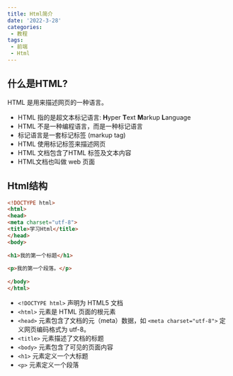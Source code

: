 ```yaml
---
title: Html简介
date: '2022-3-28'
categories:
 - 教程
tags:
 - 前端
 - Html
---
```


## 什么是HTML?
HTML 是用来描述网页的一种语言。
- HTML 指的是超文本标记语言: **H**yper **T**ext **M**arkup **L**anguage
- HTML 不是一种编程语言，而是一种标记语言
- 标记语言是一套标记标签 (markup tag)
- HTML 使用标记标签来描述网页
- HTML 文档包含了HTML 标签及文本内容
- HTML文档也叫做 web 页面

## Html结构
```html
<!DOCTYPE html>
<html>
<head>
<meta charset="utf-8">
<title>学习Html</title>
</head>
<body>
 
<h1>我的第一个标题</h1>
 
<p>我的第一个段落。</p>
 
</body>
</html>
```
- `<!DOCTYPE html>` 声明为 HTML5 文档
- `<html>` 元素是 HTML 页面的根元素
- `<head>` 元素包含了文档的元（meta）数据，如 `<meta charset="utf-8">` 定义网页编码格式为 utf-8。
- `<title>` 元素描述了文档的标题
- `<body>` 元素包含了可见的页面内容
- `<h1>` 元素定义一个大标题
- `<p>` 元素定义一个段落